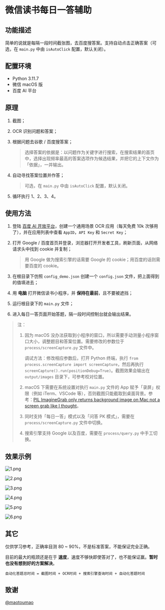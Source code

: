 # 微信读书每日一答辅助

## 功能描述

简单的说就是每隔一段时间截张图，去百度搜答案。支持自动点击正确答案（可选，在 `main.py` 中由 `isAutoClick` 配置，默认关闭）。

## 配置环境

- Python 3.11.7
- 微信 macOS 版
- 百度 AI 平台

## 原理

1. 截图；

2. OCR 识别问题和答案；

3. 根据问题去谷歌 / 百度搜答案；

    > 选择答案的依据是：以问题作为关键字进行搜索，在搜索结果的首页中，选择出现频率最高的答案选项作为候选结果，并把它的上下文作为「依据」，一并输出。

4. 自动寻找答案位置并作答；

    > 可选，在 `main.py` 中由 `isAutoClick` 配置，默认关闭。

5. 循环执行 1、2、3、4。

## 使用方法

1. 登陆 [百度 AI 开放平台](https://console.bce.baidu.com/ai/#/ai/ocr/app/list)，创建一个通用场景 OCR 应用（每天免费 10k 次够用了），并在应用列表中查看 `AppID`，`API Key` 和 `Secret Key`；

2. 打开 Google / 百度首页并登录，浏览器打开开发者工具，刷新页面，从网络请求头中找到 cookie 并复制；

    > 用 Google 做为搜索引擎的话需要 Google 的 cookie；用百度的话则需要百度的 cookie。

3. 在根目录下仿照 `config_demo.json` 创建一个 `config.json` 文件，把上面得到的值填进去；

4. 用 **电脑** 打开微信读书小程序，并 **保持在最前**，且不要被遮挡；

5. 运行根目录下的 `main.py` 文件；

6. 进入每日一答页面开始答题，隔一段时间控制台就会输出结果。

> 注：
>
> 1. 因为 macOS 没办法获取到小程序的窗口，所以需要手动测量小程序窗口大小，调整题目和答案位置。需要修改的参数位于 `process/screenCapture.py` 文件中。
>
>     调试方法：修改相应参数后，打开 Python 终端，执行 `from process.screenCapture import screenCapture`，然后再执行 `screenCapture().run(positionDebug=True)`。截图效果会输出在 `output/images` 目录下，可参考校对位置。
>
> 2. macOS 下需要在系统设置对执行 `main.py` 文件的 App 赋予「录屏」权限（例如 iTerm、VSCode 等），否则截图只能截取到桌面背景。参考：[PIL ImagineGrab only returns background image on Mac not a screen grab like I thought](https://stackoverflow.com/questions/67140184/pil-imaginegrab-only-returns-background-image-on-mac-not-a-screen-grab-like-i-th)。
>
> 3. 同时支持「每日一答」模式以及「问答 PK 模式」，需要在 `process/screenCapture.py` 文件中切换。
>
> 4. 搜索引擎支持 Google 以及百度，需要在 `process/query.py` 中手工切换。

## 效果示例

![1.png](./img/1.png)

![2.png](./img/2.png)

![3.png](./img/3.png)

![4.png](./img/4.png)

![5.png](./img/5.png)

![6.png](./img/6.png)

## 其它

仅供学习参考，正确率目测 80 ~ 90%，不是标准答案，不能保证完全正确。

目前的最大的瓶颈还是在于 **速度**，速度不够快即使答对了，也不能保证赢。**暂时也没有想到好的方案解决**。

```text
自动化答题总时间 = 截图时间 + OCR时间 + 搜索引擎查询时间 + 自动化答题时间
```

## 致谢
[@maotoumao](https://github.com/maotoumao)